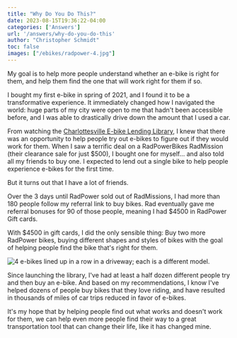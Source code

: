 ```yaml
---
title: "Why Do You Do This?"
date: 2023-08-15T19:36:22-04:00
categories: ['Answers']
url: '/answers/why-do-you-do-this'
author: "Christopher Schmidt"
toc: false
images: ["/ebikes/radpower-4.jpg"]
---
```


My goal is to help more people understand whether an e-bike is right for them, and help them find
the one that will work right for them if so.

I bought my first e-bike in spring of 2021, and I found it to be a transformative experience. It
immediately changed how I navigated the world: huge parts of my city were open to me that hadn't
been accessible before, and I was able to drastically drive down the amount that I used a car.

From watching the [Charlottesville E-bike Lending Library](https://www.ebikelibrarycville.org/), I 
knew that there was an opportunity to help people try out e-bikes to figure out if they would work
for them. When I saw a terrific deal on a RadPowerBikes RadMission (their clearance sale for just
$500), I bought one for myself... and also told all my friends to buy one. I expected to lend out
a single bike to help people experience e-bikes for the first time.

But it turns out that I have a lot of friends.

Over the 3 days until RadPower sold out of RadMissions, I had more than 180 people follow my
referral link to buy bikes. Rad eventually gave me referral bonuses for 90 of those people,
meaning I had $4500 in RadPower Gift cards.

With $4500 in gift cards, I did the only sensible thing: Buy two more RadPower bikes, buying
different shapes and styles of bikes with the goal of helping people find the bike that's right
for them.

<img src="/ebikes/radpower-4.jpg" 
     alt="4 e-bikes lined up in a row in a driveway; each is a different model." />

Since launching the library, I've had at least a half dozen different people try and then buy an
e-bike. And based on my recommendations, I know I've helped dozens of people buy bikes that they
love riding, and have resulted in thousands of miles of car trips reduced in favor of e-bikes.

It's my hope that by helping people find out what works and doesn't work for them, we can help even
more people find their way to a great transportation tool that can change their life, like it has
changed mine.